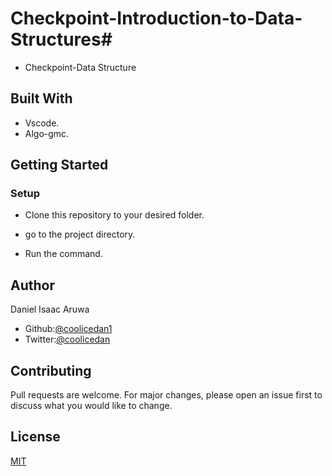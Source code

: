 # Checkpoint-Introduction-to-Data-Structures# 


 - Checkpoint-Data Structure


## Built With

- Vscode.
- Algo-gmc.

## Getting Started


### Setup

- Clone this repository to your desired folder.

- go to the project directory.

- Run the command.

## Author
Daniel Isaac Aruwa

- Github:[@coolicedan1](https://github.com/coolicedan1)
- Twitter:[@coolicedan](https://twitter.com/home)



## Contributing

Pull requests are welcome. For major changes, please open an issue first
to discuss what you would like to change.

## License

[MIT](https://choosealicense.com/licenses/mit/)


